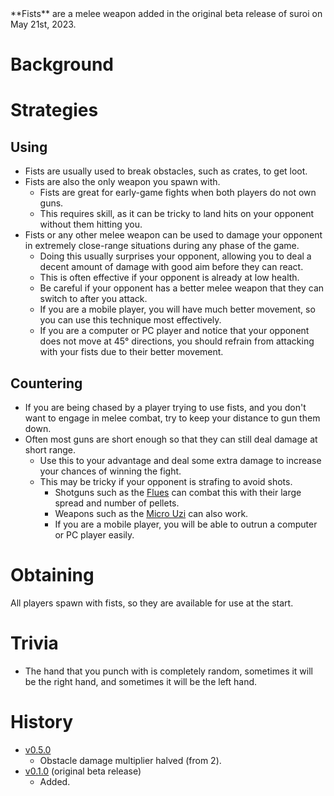 <Stub />
**Fists** are a melee weapon added in the original beta release of suroi on May 21st, 2023.

# Background

# Strategies

## Using

- Fists are usually used to break obstacles, such as crates, to get loot.
- Fists are also the only weapon you spawn with.
  - Fists are great for early-game fights when both players do not own guns.
  - This requires skill, as it can be tricky to land hits on your opponent without them hitting you.
- Fists or any other melee weapon can be used to damage your opponent in extremely close-range situations during any phase of the game.
  - Doing this usually surprises your opponent, allowing you to deal a decent amount of damage with good aim before they can react.
  - This is often effective if your opponent is already at low health.
  - Be careful if your opponent has a better melee weapon that they can switch to after you attack.
  - If you are a mobile player, you will have much better movement, so you can use this technique most effectively.
  - If you are a computer or PC player and notice that your opponent does not move at 45° directions, you should refrain from attacking with your fists due to their better movement.

## Countering

- If you are being chased by a player trying to use fists, and you don't want to engage in melee combat, try to keep your distance to gun them down.
- Often most guns are short enough so that they can still deal damage at short range.
  - Use this to your advantage and deal some extra damage to increase your chances of winning the fight.
  - This may be tricky if your opponent is strafing to avoid shots.
    - Shotguns such as the [Flues](/weapons/guns/flues) can combat this with their large spread and number of pellets.
    - Weapons such as the [Micro Uzi](/weapons/guns/micro_uzi) can also work.
    - If you are a mobile player, you will be able to outrun a computer or PC player easily.

# Obtaining

All players spawn with fists, so they are available for use at the start.

# Trivia

- The hand that you punch with is completely random, sometimes it will be the right hand, and sometimes it will be the left hand.

# History

- [v0.5.0](https://github.com/HasangerGames/suroi/releases/tag/v0.5.0)
  - Obstacle damage multiplier halved (from 2).
- [v0.1.0](https://github.com/HasangerGames/suroi/releases/tag/v0.1.0) (original beta release)
  - Added.
